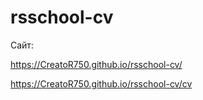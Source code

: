 # rsschool-cv

Сайт:

https://CreatoR750.github.io/rsschool-cv/

https://CreatoR750.github.io/rsschool-cv/cv
